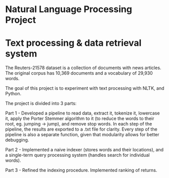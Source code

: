 # Natural Language Processing Project
# Text processing & data retrieval system

The Reuters-21578 dataset is a collection of documents with news articles. The original corpus has 10,369 documents and a vocabulary of 29,930 words.

The goal of this project is to experiment with text processing with NLTK, and Python.

The project is divided into 3 parts:

Part 1 - Developed a pipeline to read data, extract it, tokenize it, lowercase it, apply the Porter Stemmer algorithm to it (to reduce the words to their root, eg. jumping -> jump), and remove stop words. In each step of the pipeline, the results are exported to a .txt file for clarity. Every step of the pipeline is also a separate function, given that modularity allows for better debugging.

Part 2 - Implemented a naive indexer (stores words and their locations), and a single-term query processing system (handles search for individual words).

Part 3 - Refined the indexing procedure. Implemented ranking of returns.
